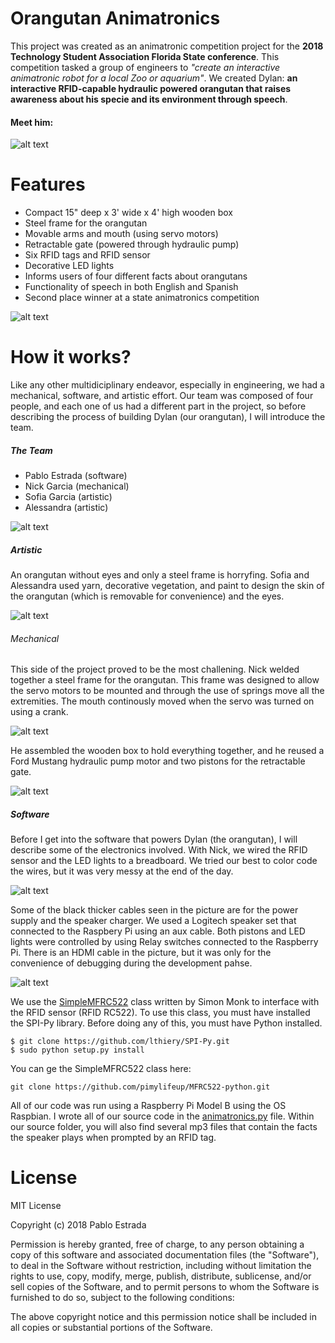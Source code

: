 # Orangutan Animatronics


This project was created as an animatronic competition project for the **2018 Technology Student Association Florida State conference**. This competition tasked a group of engineers to *"create an interactive animatronic robot for a local Zoo or aquarium"*. We created Dylan: **an interactive RFID-capable hydraulic powered orangutan that raises awareness about his specie and its environment through speech**.

#### Meet him:
![alt text](https://github.com/pablof300/Orangutan-Animatronic/blob/master/images/image_one.png?raw=true)

# Features

  - Compact 15" deep x 3' wide x 4' high wooden box
  - Steel frame for the orangutan
  - Movable arms and mouth (using servo motors)
  - Retractable gate (powered through hydraulic pump)
  - Six RFID tags and RFID sensor
  - Decorative LED lights
  - Informs users of four different facts about orangutans
  - Functionality of speech in both English and Spanish
  - Second place winner at a state animatronics competition
 
![alt text](https://github.com/pablof300/Orangutan-Animatronic/blob/master/gifs/gif_one.gif?raw=true)

# How it works?

Like any other multidiciplinary endeavor, especially in engineering, we had a mechanical, software, and artistic effort. Our team was composed of four people, and each one of us had a different part in the project, so before describing the process of building Dylan (our orangutan), I will introduce the team.

##### The Team

- Pablo Estrada (software)
- Nick Garcia (mechanical)
- Sofia Garcia (artistic)
- Alessandra (artistic)

![alt text](https://github.com/pablof300/Orangutan-Animatronic/blob/master/images/image_two.jpg?raw=true)

##### Artistic

An orangutan without eyes and only a steel frame is horryfing. Sofia and Alessandra used yarn, decorative vegetation, and paint to design the skin of the orangutan (which is removable for convenience) and the eyes.

![alt text](https://github.com/pablof300/Orangutan-Animatronic/blob/master/images/image_five.jpg?raw=true)

###### Mechanical

This side of the project proved to be the most challening. Nick welded together a steel frame for the orangutan. This frame was designed to allow the servo motors to be mounted and through the use of springs move all the extremities. The mouth continously moved when the servo was turned on using a crank.

![alt text](https://github.com/pablof300/Orangutan-Animatronic/blob/master/images/image_three.jpg?raw=true)

He assembled the wooden box to hold everything together, and he reused a Ford Mustang hydraulic pump motor and two pistons for the retractable gate. 

![alt text](https://github.com/pablof300/Orangutan-Animatronic/blob/master/images/image_four.jpg?raw=true)

##### Software

Before I get into the software that powers Dylan (the orangutan), I will describe some of the electronics involved. With Nick, we wired the RFID sensor and the LED lights to a breadboard. We tried our best to color code the wires, but it was very messy at the end of the day.

![alt text](https://github.com/pablof300/Orangutan-Animatronic/blob/master/images/image_six.jpg?raw=true)

Some of the black thicker cables seen in the picture are for the power supply and the speaker charger. We used a Logitech speaker set that connected to the Raspbery Pi using an aux cable. Both pistons and LED lights were controlled by using Relay switches connected to the Raspberry Pi. There is an HDMI cable in the picture, but it was only for the convenience of debugging during the development pahse.

![alt text](https://github.com/pablof300/Orangutan-Animatronic/blob/master/images/image_seven.jpg?raw=true)

We use the [SimpleMFRC522](http://github.com) class written by Simon Monk to interface with the RFID sensor (RFID RC522). To use this class, you must have installed the SPI-Py library. Before doing any of this, you must have Python installed.
```
$ git clone https://github.com/lthiery/SPI-Py.git
$ sudo python setup.py install
```
You can ge the SimpleMFRC522 class here:
```
git clone https://github.com/pimylifeup/MFRC522-python.git
```

All of our code was run using a Raspberry Pi Model B using the OS Raspbian. I wrote all of our source code in the [animatronics.py](http://github.com) file. Within our source folder, you will also find several mp3 files that contain the facts the speaker plays when prompted by an RFID tag.

# License

MIT License

Copyright (c) 2018 Pablo Estrada

Permission is hereby granted, free of charge, to any person obtaining a copy
of this software and associated documentation files (the "Software"), to deal
in the Software without restriction, including without limitation the rights
to use, copy, modify, merge, publish, distribute, sublicense, and/or sell
copies of the Software, and to permit persons to whom the Software is
furnished to do so, subject to the following conditions:

The above copyright notice and this permission notice shall be included in all
copies or substantial portions of the Software.
